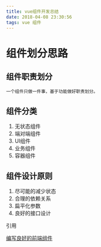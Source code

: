 ```yaml
---
title: vue组件开发总结
date: 2018-04-08 23:30:56
tags: vue 组件
---
```


# 组件划分思路

## 组件职责划分 

	一个组件只做一件事，基于功能做好职责划分。

## 组件分类

1. 无状态组件
2. 端对端组件
3. UI组件
4. 业务组件
5. 容器组件

<!-- more -->

## 组件设计原则

1. 尽可能的减少状态
2. 合理的依赖关系
3. 扁平化参数
4. 良好的接口设计


引用

[编写良好的前端组件](http://imys.net/20170317/write-good-front-end-component.html)